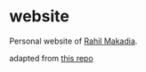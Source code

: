 # website

Personal website of [Rahil Makadia](https://rahil-makadia.github.io/website/).

adapted from [this repo](https://github.com/jitinnair1/gradfolio)
